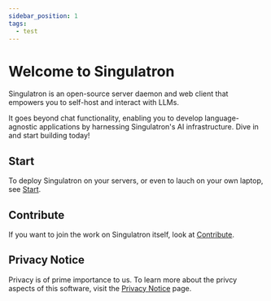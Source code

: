 ```yaml
---
sidebar_position: 1
tags:
  - test
---
```


# Welcome to Singulatron

Singulatron is an open-source server daemon and web client that empowers you to self-host and interact with LLMs.

It goes beyond chat functionality, enabling you to develop language-agnostic applications by harnessing Singulatron's AI infrastructure. Dive in and start building today!

## Start

To deploy Singulatron on your servers, or even to lauch on your own laptop, see [Start](./start/).

## Contribute

If you want to join the work on Singulatron itself, look at [Contribute](./contribute/).

## Privacy Notice

Privacy is of prime importance to us. To learn more about the privcy aspects of this software, visit the [Privacy Notice](./privacy-notice) page.
